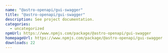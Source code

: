 ```yaml
---
name: "@astro-openapi/gui-swagger"
title: "@astro-openapi/gui-swagger"
description: See project documentation.
categories:
  - uncategorized
npmUrl: https://www.npmjs.com/package/@astro-openapi/gui-swagger
homepageUrl: https://www.npmjs.com/package/@astro-openapi/gui-swagger
downloads: 22
---
```


